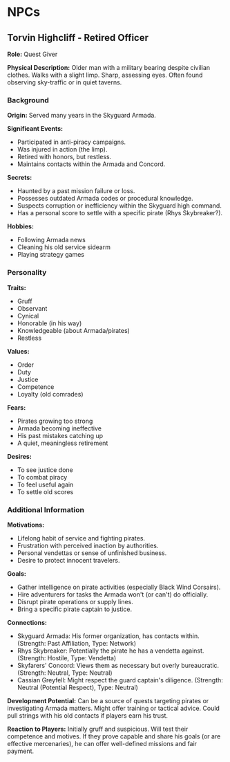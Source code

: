 # NPCs

## Torvin Highcliff - Retired Officer

**Role:** Quest Giver

**Physical Description:** Older man with a military bearing despite civilian clothes. Walks with a slight limp. Sharp, assessing eyes. Often found observing sky-traffic or in quiet taverns.

### Background

**Origin:** Served many years in the Skyguard Armada.

**Significant Events:**
- Participated in anti-piracy campaigns.
- Was injured in action (the limp).
- Retired with honors, but restless.
- Maintains contacts within the Armada and Concord.

**Secrets:**
- Haunted by a past mission failure or loss.
- Possesses outdated Armada codes or procedural knowledge.
- Suspects corruption or inefficiency within the Skyguard high command.
- Has a personal score to settle with a specific pirate (Rhys Skybreaker?).

**Hobbies:**
- Following Armada news
- Cleaning his old service sidearm
- Playing strategy games

### Personality

**Traits:**
- Gruff
- Observant
- Cynical
- Honorable (in his way)
- Knowledgeable (about Armada/pirates)
- Restless

**Values:**
- Order
- Duty
- Justice
- Competence
- Loyalty (old comrades)

**Fears:**
- Pirates growing too strong
- Armada becoming ineffective
- His past mistakes catching up
- A quiet, meaningless retirement

**Desires:**
- To see justice done
- To combat piracy
- To feel useful again
- To settle old scores

### Additional Information

**Motivations:**
- Lifelong habit of service and fighting pirates.
- Frustration with perceived inaction by authorities.
- Personal vendettas or sense of unfinished business.
- Desire to protect innocent travelers.

**Goals:**
- Gather intelligence on pirate activities (especially Black Wind Corsairs).
- Hire adventurers for tasks the Armada won't (or can't) do officially.
- Disrupt pirate operations or supply lines.
- Bring a specific pirate captain to justice.

**Connections:**
- Skyguard Armada: His former organization, has contacts within. (Strength: Past Affiliation, Type: Network)
- Rhys Skybreaker: Potentially the pirate he has a vendetta against. (Strength: Hostile, Type: Vendetta)
- Skyfarers' Concord: Views them as necessary but overly bureaucratic. (Strength: Neutral, Type: Neutral)
- Cassian Greyfell: Might respect the guard captain's diligence. (Strength: Neutral (Potential Respect), Type: Neutral)

**Development Potential:** Can be a source of quests targeting pirates or investigating Armada matters. Might offer training or tactical advice. Could pull strings with his old contacts if players earn his trust.

**Reaction to Players:** Initially gruff and suspicious. Will test their competence and motives. If they prove capable and share his goals (or are effective mercenaries), he can offer well-defined missions and fair payment.